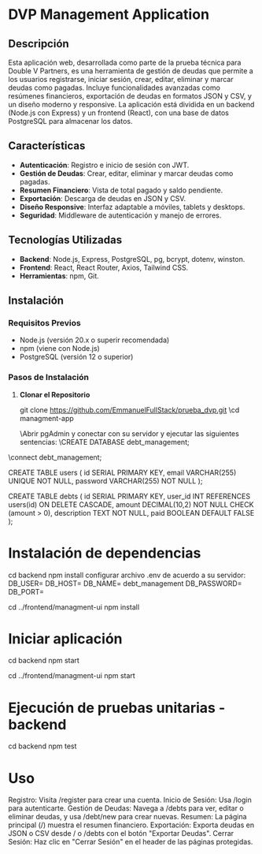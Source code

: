 # DVP Management Application

## Descripción
Esta aplicación web, desarrollada como parte de la prueba técnica para Double V Partners, es una herramienta de gestión de deudas que permite a los usuarios registrarse, iniciar sesión, crear, editar, eliminar y marcar deudas como pagadas. Incluye funcionalidades avanzadas como resúmenes financieros, exportación de deudas en formatos JSON y CSV, y un diseño moderno y responsive. La aplicación está dividida en un backend (Node.js con Express) y un frontend (React), con una base de datos PostgreSQL para almacenar los datos.

## Características
- **Autenticación**: Registro e inicio de sesión con JWT.
- **Gestión de Deudas**: Crear, editar, eliminar y marcar deudas como pagadas.
- **Resumen Financiero**: Vista de total pagado y saldo pendiente.
- **Exportación**: Descarga de deudas en JSON y CSV.
- **Diseño Responsive**: Interfaz adaptable a móviles, tablets y desktops.
- **Seguridad**: Middleware de autenticación y manejo de errores.

## Tecnologías Utilizadas
- **Backend**: Node.js, Express, PostgreSQL, pg, bcrypt, dotenv, winston.
- **Frontend**: React, React Router, Axios, Tailwind CSS.
- **Herramientas**: npm, Git.


## Instalación

### Requisitos Previos
- Node.js (versión 20.x o superir recomendada)
- npm (viene con Node.js)
- PostgreSQL (versión 12 o superior)

### Pasos de Instalación

1. **Clonar el Repositorio**
   
   git clone https://github.com/EmmanuelFullStack/prueba_dvp.git
   \cd managment-app

   \Abrir pgAdmin y conectar con su servidor y ejecutar las siguientes sentencias:
   \CREATE DATABASE debt_management;

\connect debt_management;

CREATE TABLE users (
    id SERIAL PRIMARY KEY,
    email VARCHAR(255) UNIQUE NOT NULL,
    password VARCHAR(255) NOT NULL
);

CREATE TABLE debts (
    id SERIAL PRIMARY KEY,
    user_id INT REFERENCES users(id) ON DELETE CASCADE,
    amount DECIMAL(10,2) NOT NULL CHECK (amount > 0),
    description TEXT NOT NULL,
    paid BOOLEAN DEFAULT FALSE
);

# Instalación de dependencias
cd backend
npm install
configurar archivo .env de acuerdo a su servidor: 
DB_USER=
DB_HOST=
DB_NAME= debt_management
DB_PASSWORD=
DB_PORT=

cd ../frontend/managment-ui
npm install

# Iniciar aplicación
cd backend
npm start

cd ../frontend/managment-ui
npm start

# Ejecución de pruebas unitarias - backend
cd backend
npm test

# Uso

Registro: Visita /register para crear una cuenta.
Inicio de Sesión: Usa /login para autenticarte.
Gestión de Deudas: Navega a /debts para ver, editar o eliminar deudas, y usa /debt/new para crear nuevas.
Resumen: La página principal (/) muestra el resumen financiero.
Exportación: Exporta deudas en JSON o CSV desde / o /debts con el botón "Exportar Deudas".
Cerrar Sesión: Haz clic en "Cerrar Sesión" en el header de las páginas protegidas.
